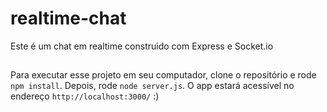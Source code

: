 # realtime-chat
Este é um chat em realtime construido com Express e Socket.io
##
Para executar esse projeto em seu computador, clone o repositório e rode `npm install`. Depois, rode `node server.js`. O app estará acessível no endereço `http://localhost:3000/` :)
